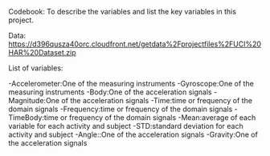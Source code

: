 Codebook: To describe the variables and list the key variables in this project.

Data: https://d396qusza40orc.cloudfront.net/getdata%2Fprojectfiles%2FUCI%20HAR%20Dataset.zip 

List of variables:

-Accelerometer:One of the measuring instruments
-Gyroscope:One of the measuring instruments
-Body:One of the acceleration signals
-Magnitude:One of the acceleration signals
-Time:time or frequency of the domain signals
-Frequency:time or frequency of the domain signals
-TimeBody:time or frequency of the domain signals
-Mean:average of each variable for each activity and subject
-STD:standard deviation for each activity and subject
-Angle::One of the acceleration signals
-Gravity:One of the acceleration signals
 



